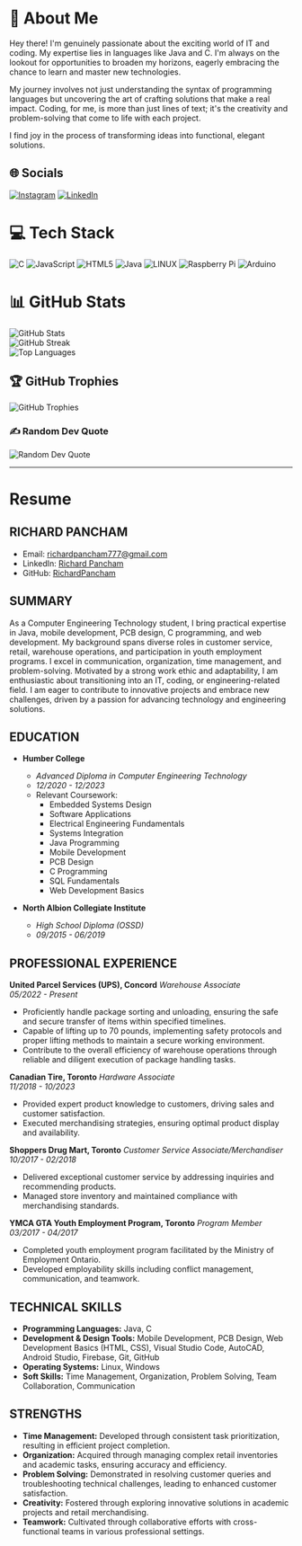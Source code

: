 # 💫 About Me
Hey there! I'm genuinely passionate about the exciting world of IT and coding. My expertise lies in languages like Java and C. I'm always on the lookout for opportunities to broaden my horizons, eagerly embracing the chance to learn and master new technologies.

My journey involves not just understanding the syntax of programming languages but uncovering the art of crafting solutions that make a real impact. Coding, for me, is more than just lines of text; it's the creativity and problem-solving that come to life with each project.

I find joy in the process of transforming ideas into functional, elegant solutions. 

## 🌐 Socials
[![Instagram](https://img.shields.io/badge/Instagram-%23E4405F.svg?logo=Instagram&logoColor=white)](https://instagram.com/rouge_dev_richie) [![LinkedIn](https://img.shields.io/badge/LinkedIn-%230077B5.svg?logo=linkedin&logoColor=white)](https://linkedin.com/in/richard-pancham-95a329260)

# 💻 Tech Stack
![C](https://img.shields.io/badge/c-%2300599C.svg?style=for-the-badge&logo=c&logoColor=white) ![JavaScript](https://img.shields.io/badge/javascript-%23323330.svg?style=for-the-badge&logo=javascript&logoColor=%23F7DF1E) ![HTML5](https://img.shields.io/badge/html5-%23E34F26.svg?style=for-the-badge&logo=html5&logoColor=white) ![Java](https://img.shields.io/badge/java-%23ED8B00.svg?style=for-the-badge&logo=java&logoColor=white) ![LINUX](https://img.shields.io/badge/Linux-FCC624?style=for-the-badge&logo=linux&logoColor=black) ![Raspberry Pi](https://img.shields.io/badge/-RaspberryPi-C51A4A?style=for-the-badge&logo=Raspberry-Pi) ![Arduino](https://img.shields.io/badge/-Arduino-00979D?style=for-the-badge&logo=Arduino&logoColor=white)

# 📊 GitHub Stats
![GitHub Stats](https://github-readme-stats.vercel.app/api?username=RichardPancham3454&theme=dark&hide_border=false&include_all_commits=false&count_private=false)  
![GitHub Streak](https://github-readme-streak-stats.herokuapp.com/?user=RichardPancham3454&theme=dark&hide_border=false)  
![Top Languages](https://github-readme-stats.vercel.app/api/top-langs/?username=RichardPancham3454&theme=dark&hide_border=false&include_all_commits=false&count_private=false&layout=compact)

## 🏆 GitHub Trophies
![GitHub Trophies](https://github-profile-trophy.vercel.app/?username=RichardPancham3454&theme=darkhub&no-frame=false&no-bg=false&margin-w=4)

### ✍️ Random Dev Quote
![Random Dev Quote](https://quotes-github-readme.vercel.app/api?type=vertical&theme=dark)

---

# Resume

## RICHARD PANCHAM


- Email: richardpancham777@gmail.com
- LinkedIn: [Richard Pancham](https://www.linkedin.com/in/richard-pancham-95a329260/)
- GitHub: [RichardPancham](https://github.com/RichardPancham/About_Me)


## SUMMARY
As a Computer Engineering Technology student, I bring practical expertise in Java, mobile development, PCB design, C programming, and web development. My background spans diverse roles in customer service, retail, warehouse operations, and participation in youth employment programs. I excel in communication, organization, time management, and problem-solving. Motivated by a strong work ethic and adaptability, I am enthusiastic about transitioning into an IT, coding, or engineering-related field. I am eager to contribute to innovative projects and embrace new challenges, driven by a passion for advancing technology and engineering solutions.

## EDUCATION

- **Humber College**
  - *Advanced Diploma in Computer Engineering Technology*
  - *12/2020 - 12/2023*
  - Relevant Coursework:
    - Embedded Systems Design
    - Software Applications
    - Electrical Engineering Fundamentals
    - Systems Integration
    - Java Programming
    - Mobile Development
    - PCB Design
    - C Programming
    - SQL Fundamentals
    - Web Development Basics

- **North Albion Collegiate Institute**
  - *High School Diploma (OSSD)*
  - *09/2015 - 06/2019*

## PROFESSIONAL EXPERIENCE

**United Parcel Services (UPS), Concord**
*Warehouse Associate*  
*05/2022 - Present*

- Proficiently handle package sorting and unloading, ensuring the safe and secure transfer of items within specified timelines.
- Capable of lifting up to 70 pounds, implementing safety protocols and proper lifting methods to maintain a secure working environment.
- Contribute to the overall efficiency of warehouse operations through reliable and diligent execution of package handling tasks.

**Canadian Tire, Toronto**
*Hardware Associate*  
*11/2018 - 10/2023*

- Provided expert product knowledge to customers, driving sales and customer satisfaction.
- Executed merchandising strategies, ensuring optimal product display and availability.

**Shoppers Drug Mart, Toronto**
*Customer Service Associate/Merchandiser*  
*10/2017 - 02/2018*

- Delivered exceptional customer service by addressing inquiries and recommending products.
- Managed store inventory and maintained compliance with merchandising standards.

**YMCA GTA Youth Employment Program, Toronto**
*Program Member*  
*03/2017 - 04/2017*

- Completed youth employment program facilitated by the Ministry of Employment Ontario.
- Developed employability skills including conflict management, communication, and teamwork.

## TECHNICAL SKILLS

- **Programming Languages:** Java, C
- **Development & Design Tools:** Mobile Development, PCB Design, Web Development Basics (HTML, CSS), Visual Studio Code, AutoCAD, Android Studio, Firebase, Git, GitHub
- **Operating Systems:** Linux, Windows
- **Soft Skills:** Time Management, Organization, Problem Solving, Team Collaboration, Communication

## STRENGTHS

- **Time Management:** Developed through consistent task prioritization, resulting in efficient project completion.
- **Organization:** Acquired through managing complex retail inventories and academic tasks, ensuring accuracy and efficiency.
- **Problem Solving:** Demonstrated in resolving customer queries and troubleshooting technical challenges, leading to enhanced customer satisfaction.
- **Creativity:** Fostered through exploring innovative solutions in academic projects and retail merchandising.
- **Teamwork:** Cultivated through collaborative efforts with cross-functional teams in various professional settings.
